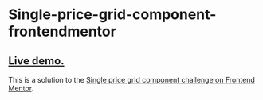 # Single-price-grid-component-frontendmentor

## [Live demo.](https://h4sitha.github.io/Single-price-grid-component-frontendmentor/)

This is a solution to the [Single price grid component challenge on Frontend Mentor](https://www.frontendmentor.io/challenges/single-price-grid-component-5ce41129d0ff452fec5abbbc).
